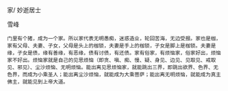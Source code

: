 家/ 妙逝居士

雪峰


    门里有个猪，成为一个家。所以家代表无明愚痴，迷惑造业，轮回苦海，无边受报。家也是枷，家有父母、夫妻、子女，父母是头上的枷锁，夫妻是手上的枷锁，子女是脚上是枷锁。夫妻是缘，子女是债，缘有善缘，有恶缘，债有讨债，有还债。家有俗家，有烦恼家，俗家好出，烦恼家不好出。烦恼家就是自己的见思烦恼（即贪、嗔、痴、慢、疑、身见、边见、见取见、戒取见、邪见）、尘沙烦恼、无明烦恼。能出离见思烦恼家，就能跳出三界，即跳出欲界、色界、无色界，而成为小乘圣人；能出离尘沙烦恼，就能成为大乘菩萨；能出离无明烦恼，就能成为真主佛主，就能见到上帝大道。



